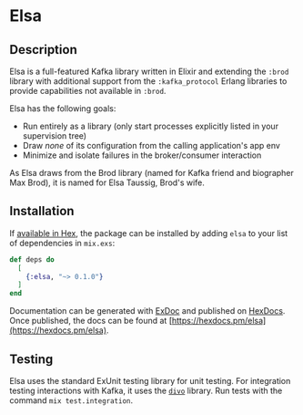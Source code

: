 # Elsa

## Description

Elsa is a full-featured Kafka library written in Elixir and extending the `:brod` library with additional support from the `:kafka_protocol` Erlang libraries to provide capabilities not available in `:brod`.

Elsa has the following goals:
* Run entirely as a library (only start processes explicitly listed in your supervision tree)
* Draw _none_ of its configuration from the calling application's app env
* Minimize and isolate failures in the broker/consumer interaction

As Elsa draws from the Brod library (named for Kafka friend and biographer Max Brod), it is named for Elsa Taussig, Brod's wife.

## Installation

If [available in Hex](https://hex.pm/docs/publish), the package can be installed
by adding `elsa` to your list of dependencies in `mix.exs`:

```elixir
def deps do
  [
    {:elsa, "~> 0.1.0"}
  ]
end
```

Documentation can be generated with [ExDoc](https://github.com/elixir-lang/ex_doc)
and published on [HexDocs](https://hexdocs.pm). Once published, the docs can
be found at [https://hexdocs.pm/elsa](https://hexdocs.pm/elsa).

## Testing

Elsa uses the standard ExUnit testing library for unit testing. For integration testing interactions with Kafka, it uses the [`divo`](https://github.com/smartcitiesdata/divo) library. Run tests with the command `mix test.integration`.
